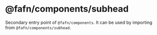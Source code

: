 # @fafn/components/subhead

Secondary entry point of `@fafn/components`. It can be used by importing from `@fafn/components/subhead`.

